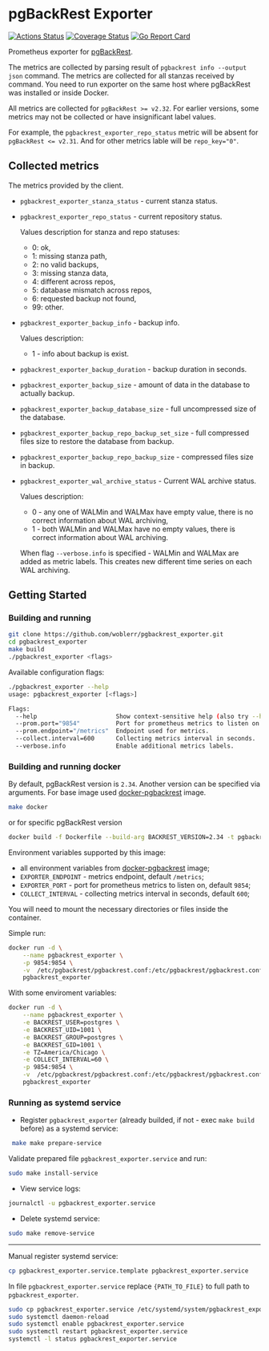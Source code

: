 # pgBackRest Exporter

[![Actions Status](https://github.com/woblerr/pgbackrest_exporter/workflows/build/badge.svg)](https://github.com/woblerr/pgbackrest_exporter/actions)
[![Coverage Status](https://coveralls.io/repos/github/woblerr/pgbackrest_exporter/badge.svg?branch=master)](https://coveralls.io/github/woblerr/pgbackrest_exporter?branch=master)
[![Go Report Card](https://goreportcard.com/badge/github.com/woblerr/pgbackrest_exporter)](https://goreportcard.com/report/github.com/woblerr/pgbackrest_exporter)

Prometheus exporter for [pgBackRest](https://pgbackrest.org/).

The metrics are collected by parsing result of `pgbackrest info --output json` command. The metrics are collected for all stanzas received by command. You need to run exporter on the same host where pgBackRest was installed or inside Docker.

All metrics are collected for `pgBackRest >= v2.32`.
For earlier versions, some metrics may not be collected or have insignificant label values.

For example, the `pgbackrest_exporter_repo_status` metric will be absent for `pgBackRest <= v2.31`.
And for other metrics lable will be `repo_key="0"`.

## Collected metrics

The metrics provided by the client.

* `pgbackrest_exporter_stanza_status` - current stanza status.
* `pgbackrest_exporter_repo_status` - current repository status.

    Values description for stanza and repo statuses:
    - 0: ok,
    - 1: missing stanza path,
    - 2: no valid backups,
    - 3: missing stanza data,
    - 4: different across repos,
    - 5: database mismatch across repos,
    - 6: requested backup not found,
    - 99: other.

* `pgbackrest_exporter_backup_info` - backup info.
    
    Values description:
     - 1 - info about backup is exist.

* `pgbackrest_exporter_backup_duration` - backup duration in seconds.
* `pgbackrest_exporter_backup_size` - amount of data in the database to actually backup.
* `pgbackrest_exporter_backup_database_size` - full uncompressed size of the database.
* `pgbackrest_exporter_backup_repo_backup_set_size` - full compressed files size to restore the database from backup.
* `pgbackrest_exporter_backup_repo_backup_size` - compressed files size in backup.
* `pgbackrest_exporter_wal_archive_status` - Current WAL archive status.

    Values description:
    - 0 - any one of WALMin and WALMax have empty value, there is no correct information about WAL archiving,
    - 1 - both WALMin and WALMax have no empty values, there is correct information about WAL archiving.

    When flag `--verbose.info` is specified - WALMin and WALMax are added as metric labels.
    This creates new different time series on each WAL archiving.

## Getting Started
### Building and running

```bash
git clone https://github.com/woblerr/pgbackrest_exporter.git
cd pgbackrest_exporter
make build
./pgbackrest_exporter <flags>
```

Available configuration flags:

```bash
./pgbackrest_exporter --help
usage: pgbackrest_exporter [<flags>]

Flags:
  --help                      Show context-sensitive help (also try --help-long and --help-man).
  --prom.port="9854"          Port for prometheus metrics to listen on.
  --prom.endpoint="/metrics"  Endpoint used for metrics.
  --collect.interval=600      Collecting metrics interval in seconds.
  --verbose.info              Enable additional metrics labels.
```

### Building and running docker
By default, pgBackRest version is `2.34`. Another version can be specified via arguments.
For base image used [docker-pgbackrest](https://github.com/woblerr/docker-pgbackrest) image.

```bash
make docker
```

or for specific pgBackRest version

```bash
docker build -f Dockerfile --build-arg BACKREST_VERSION=2.34 -t pgbackrest_exporter .
```

Environment variables supported by this image:
* all environment variables from [docker-pgbackrest](https://github.com/woblerr/docker-pgbackrest#docker-pgbackrest)  image;
* `EXPORTER_ENDPOINT` - metrics endpoint, default `/metrics`;
* `EXPORTER_PORT` - port for prometheus metrics to listen on, default `9854`;
* `COLLECT_INTERVAL` - collecting metrics interval in seconds, default `600`;

You will need to mount the necessary directories or files inside the container.

Simple run:

```bash
docker run -d \
    --name pgbackrest_exporter \
    -p 9854:9854 \
    -v  /etc/pgbackrest/pgbackrest.conf:/etc/pgbackrest/pgbackrest.conf \ 
    pgbackrest_exporter
```

With some enviroment variables:

```bash
docker run -d \
    --name pgbackrest_exporter \
    -e BACKREST_USER=postgres \
    -e BACKREST_UID=1001 \
    -e BACKREST_GROUP=postgres \
    -e BACKREST_GID=1001 \
    -e TZ=America/Chicago \
    -e COLLECT_INTERVAL=60 \
    -p 9854:9854 \
    -v  /etc/pgbackrest/pgbackrest.conf:/etc/pgbackrest/pgbackrest.conf \
    pgbackrest_exporter
```

### Running as systemd service

* Register `pgbackrest_exporter` (already builded, if not - exec `make build` before) as a systemd service:

```bash
 make make prepare-service
```

Validate prepared file `pgbackrest_exporter.service` and run:

```bash
sudo make install-service
```

* View service logs:

```bash
journalctl -u pgbackrest_exporter.service
```

* Delete systemd service:

```bash
sudo make remove-service
```

---
Manual register systemd service:

```bash
cp pgbackrest_exporter.service.template pgbackrest_exporter.service
```

In file `pgbackrest_exporter.service` replace `{PATH_TO_FILE}` to full path to `pgbackrest_exporter`.

```bash
sudo cp pgbackrest_exporter.service /etc/systemd/system/pgbackrest_exporter.service
sudo systemctl daemon-reload
sudo systemctl enable pgbackrest_exporter.service
sudo systemctl restart pgbackrest_exporter.service
systemctl -l status pgbackrest_exporter.service
```
